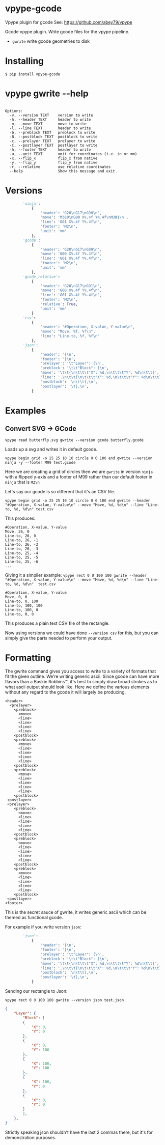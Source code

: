 # vpype-gcode
Vpype plugin for gcode
See: https://github.com/abey79/vpype


Gcode vpype plugin. Write gcode files for the vpype pipeline.

* `gwrite` write gcode geometries to disk


# Installing
`$ pip install vpype-gcode`

# vpype gwrite --help

```Usage: vpype gwrite [OPTIONS] FILENAME

Options:
  -v, --version TEXT    version to write
  -h, --header TEXT     header to write
  -m, --move TEXT       move to write
  -l, --line TEXT       header to write
  -b, --preblock TEXT   preblock to write
  -B, --postblock TEXT  postblock to write
  -c, --prelayer TEXT   prelayer to write
  -C, --postlayer TEXT  postlayer to write
  -h, --footer TEXT     header to write
  -u, --unit TEXT       unit for coordinates (i.e. in or mm)
  -x, --flip_x          flip_x from native
  -y, --flip_y          flip_y from native
  -r, --relative        use relative coordinates
  --help                Show this message and exit.
```

# Versions
```python
        'ninja':
            {
                'header': 'G20\nG17\nG90\n',
                'move': 'M380\nG00 X%.4f Y%.4f\nM381\n',
                'line': 'G01 X%.4f Y%.4f\n',
                'footer': 'M2\n',
                'unit': 'mm'
            },
        'gcode':
            {
                'header': 'G20\nG17\nG90\n',
                'move': 'G00 X%.4f Y%.4f\n',
                'line': 'G01 X%.4f Y%.4f\n',
                'footer': 'M2\n',
                'unit': 'mm'
            },
        'gcode_relative':
            {
                'header': 'G20\nG17\nG91\n',
                'move': 'G00 X%.4f Y%.4f\n',
                'line': 'G01 X%.4f Y%.4f\n',
                'footer': 'M2\n',
                'relative': True,
                'unit': 'mm'
            }
        'csv':
            {
                'header': "#Operation, X-value, Y-value\n",
                'move': "Move, %f, %f\n",
                'line': "Line-to, %f, %f\n"
            },
        'json':
            {
                'header': '{\n',
                'footer': '}\n',
                'prelayer': '\t"Layer": {\n',
                'preblock': '\t\t"Block": [\n',
                'move': '\t\t{\n\t\t\t"X": %d,\n\t\t\t"Y": %d\n\t\t}',
                'line': ',\n\t\t{\n\t\t\t"X": %d,\n\t\t\t"Y": %d\n\t\t}',
                'postblock': '\n\t\t],\n',
                'postlayer': '\t},\n',
            }
```


# Examples

## Convert SVG -> GCode

`vpype read butterfly.svg gwrite --version gcode butterfly.gcode`

Loads up a svg and writes it in default gcode.

`vpype begin grid -o 25 25 10 10 circle 0 0 100 end gwrite --version ninja -y --footer M99 test.gcode`

Here we are creating a grid of circles then we are `gwrite` in version `ninja` with a flipped y-axis and a footer of M99 rather than our default footer in `ninja` that is `M2\n`

Let's say our gcode is so different that it's an CSV file.

`vpype begin grid -o 25 25 10 10 circle 0 0 100 end gwrite --header "#Operation, X-value, Y-value\n" --move "Move, %d, %d\n" --line "Line-to, %d, %d\n" test.csv`

This produces:
```csv
#Operation, X-value, Y-value
Move, 26, 0
Line-to, 26, 0
Line-to, 26, -1
Line-to, 26, -2
Line-to, 26, -3
Line-to, 25, -4
Line-to, 25, -5
Line-to, 25, -6
...
```

Giving it a simplier example:
`vpype rect 0 0 100 100 gwrite --header "#Operation, X-value, Y-value\n" --move "Move, %d, %d\n" --line "Line-to, %d, %d\n"  test.csv`

```csv
#Operation, X-value, Y-value
Move, 0, 0
Line-to, 0, 100
Line-to, 100, 100
Line-to, 100, 0
Line-to, 0, 0
```

This produces a plain text CSV file of the rectangle.

Now using versions we could have done `--version csv` for this, but you can simply give the parts needed to perform your output.


# Formatting

The gwrite command gives you access to write to a variety of formats that fit the given outline. We're writing generic ascii. Since gcode can have more flavors than a Baskin Robbins™, it's best to simply draw broad strokes as to what ascii output should look like. Here we define the various elements without any regard to the gcode it will largely be producing.

```
<header>
  <prelayer>
    <preblock>
      <move>
      <line>
      <line>
      <line>
      <line>
    <postblock>
    <preblock>
      <move>
      <line>
      <line>
      <line>
      <line>
    <postblock>
    <preblock>
      <move>
      <line>
      <line>
      <line>
      <line>
    <postblock>
 <postlayer>
 <prelayer>
    <preblock>
      <move>
      <line>
      <line>
      <line>
      <line>
    <postblock>
    <preblock>
      <move>
      <line>
      <line>
      <line>
      <line>
    <postblock>
    <preblock>
      <move>
      <line>
      <line>
      <line>
      <line>
    <postblock>
 <postlayer>
<footer>
```

This is the secret sauce of gwrite, it writes generic ascii which can be themed as functional gcode.

For example if you write version `json`:
```python
        'json':
            {
                'header': '{\n',
                'footer': '}\n',
                'prelayer': '\t"Layer": {\n',
                'preblock': '\t\t"Block": [\n',
                'move': '\t\t{\n\t\t\t"X": %d,\n\t\t\t"Y": %d\n\t\t}',
                'line': ',\n\t\t{\n\t\t\t"X": %d,\n\t\t\t"Y": %d\n\t\t}',
                'postblock': '\n\t\t],\n',
                'postlayer': '\t},\n',
            }
```

Sending our rectangle to Json:

`vpype rect 0 0 100 100 gwrite --version json test.json`

```json
{
	"Layer": {
		"Block": [
		{
			"X": 0,
			"Y": 0
		},
		{
			"X": 0,
			"Y": 100
		},
		{
			"X": 100,
			"Y": 100
		},
		{
			"X": 100,
			"Y": 0
		},
		{
			"X": 0,
			"Y": 0
		}
		],
	},
}
```

Strictly speaking json shouldn't have the last 2 commas there, but it's for demonstration purposes.
